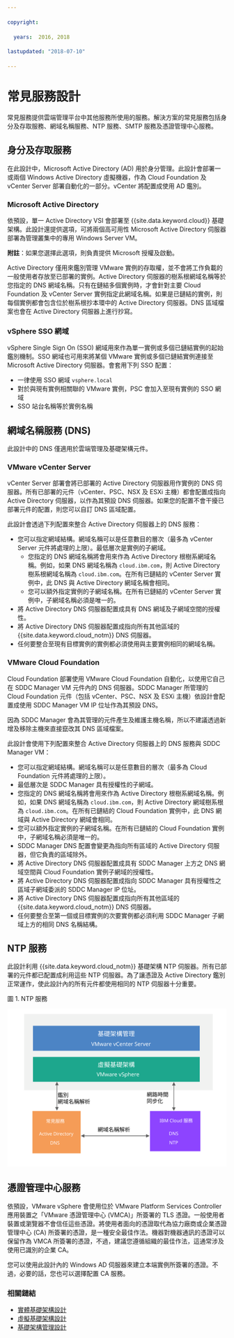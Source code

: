 ```yaml
---

copyright:

  years:  2016, 2018

lastupdated: "2018-07-10"

---
```


# 常見服務設計

常見服務提供雲端管理平台中其他服務所使用的服務。解決方案的常見服務包括身分及存取服務、網域名稱服務、NTP 服務、SMTP 服務及憑證管理中心服務。

## 身分及存取服務

在此設計中，Microsoft Active Directory (AD) 用於身分管理。此設計會部署一或兩個 Windows Active Directory 虛擬機器，作為 Cloud Foundation 及 vCenter Server 部署自動化的一部分。vCenter 將配置成使用 AD 鑑別。

### Microsoft Active Directory

依預設，單一 Active Directory VSI 會部署至 {{site.data.keyword.cloud}} 基礎架構。此設計還提供選項，可將兩個高可用性 Microsoft Active Directory 伺服器部署為管理叢集中的專用 Windows Server VM。

**附註**：如果您選擇此選項，則負責提供 Microsoft 授權及啟動。

Active Directory 僅用來鑑別管理 VMware 實例的存取權，並不會將工作負載的一般使用者存放至已部署的實例。Active Directory 伺服器的樹系根網域名稱等於您指定的 DNS 網域名稱。只有在鏈結多個實例時，才會針對主要 Cloud Foundation 及 vCenter Server 實例指定此網域名稱。如果是已鏈結的實例，則每個實例都會包含位於樹系根抄本環中的 Active Directory 伺服器。DNS 區域檔案也會在 Active Directory 伺服器上進行抄寫。

### vSphere SSO 網域

vSphere Single Sign On (SSO) 網域用來作為單一實例或多個已鏈結實例的起始鑑別機制。SSO 網域也可用來將某個 VMware 實例或多個已鏈結實例連接至 Microsoft Active Directory 伺服器。會套用下列 SSO 配置：  
* 一律使用 SSO 網域 `vsphere.local`
* 對於與現有實例相關聯的 VMware 實例，PSC 會加入至現有實例的 SSO 網域
* SSO 站台名稱等於實例名稱

## 網域名稱服務 (DNS)

此設計中的 DNS 僅適用於雲端管理及基礎架構元件。

### VMware vCenter Server

vCenter Server 部署會將已部署的 Active Directory 伺服器用作實例的 DNS 伺服器。所有已部署的元件（vCenter、PSC、NSX 及 ESXi 主機）都會配置成指向 Active Directory 伺服器，以作為其預設 DNS 伺服器。如果您的配置不會干擾已部署元件的配置，則您可以自訂 DNS 區域配置。

此設計會透過下列配置來整合 Active Directory 伺服器上的 DNS 服務：
* 您可以指定網域結構。網域名稱可以是任意數目的層次（最多為 vCenter Server 元件將處理的上限）。最低層次是實例的子網域。
   * 您指定的 DNS 網域名稱將會用來作為 Active Directory 根樹系網域名稱。例如，如果 DNS 網域名稱為 `cloud.ibm.com`，則 Active Directory 樹系根網域名稱為 `cloud.ibm.com`。在所有已鏈結的 vCenter Server 實例中，此 DNS 與 Active Directory 網域名稱會相同。
   * 您可以額外指定實例的子網域名稱。在所有已鏈結的 vCenter Server 實例中，子網域名稱必須是唯一的。
* 將 Active Directory DNS 伺服器配置成具有 DNS 網域及子網域空間的授權性。
* 將 Active Directory DNS 伺服器配置成指向所有其他區域的 {{site.data.keyword.cloud_notm}} DNS 伺服器。
* 任何要整合至現有目標實例的實例都必須使用與主要實例相同的網域名稱。

### VMware Cloud Foundation

Cloud Foundation 部署使用 VMware Cloud Foundation 自動化，以使用它自己在 SDDC Manager VM 元件內的 DNS 伺服器。SDDC Manager 所管理的 Cloud Foundation 元件（包括 vCenter、PSC、NSX 及 ESXi 主機）依設計會配置成使用 SDDC Manager VM IP 位址作為其預設 DNS。

因為 SDDC Manager 會為其管理的元件產生及維護主機名稱，所以不建議透過新增及移除主機來直接竄改其 DNS 區域檔案。

此設計會使用下列配置來整合 Active Directory 伺服器上的 DNS 服務與 SDDC Manager VM：
* 您可以指定網域結構。網域名稱可以是任意數目的層次（最多為 Cloud Foundation 元件將處理的上限）。
* 最低層次是 SDDC Manager 具有授權性的子網域。
* 您指定的 DNS 網域名稱將會用來作為 Active Directory 根樹系網域名稱。例如，如果 DNS 網域名稱為 `cloud.ibm.com`，則 Active Directory 網域樹系根為 `cloud.ibm.com`。在所有已鏈結的 Cloud Foundation 實例中，此 DNS 網域與 Active Directory 網域會相同。
* 您可以額外指定實例的子網域名稱。在所有已鏈結的 Cloud Foundation 實例中，子網域名稱必須是唯一的。  
* SDDC Manager DNS 配置會變更為指向所有區域的 Active Directory 伺服器，但它負責的區域除外。
* 將 Active Directory DNS 伺服器配置成具有 SDDC Manager 上方之 DNS 網域空間與 Cloud Foundation 實例子網域的授權性。
* 將 Active Directory DNS 伺服器配置成指向 SDDC Manager 具有授權性之區域子網域委派的 SDDC Manager IP 位址。
* 將 Active Directory DNS 伺服器配置成指向所有其他區域的 {{site.data.keyword.cloud_notm}} DNS 伺服器。
* 任何要整合至第一個或目標實例的次要實例都必須利用 SDDC Manager 子網域上方的相同 DNS 名稱結構。

## NTP 服務

此設計利用 {{site.data.keyword.cloud_notm}} 基礎架構 NTP 伺服器。所有已部署的元件都已配置成利用這些 NTP 伺服器。為了讓憑證及 Active Directory 鑑別正常運作，使此設計內的所有元件都使用相同的 NTP 伺服器十分重要。

圖 1. NTP 服務

![NTP 服務](commonservice_ntp.svg "在此設計中，實例的所有元件都會透過 NTP 服務使用相同的 {{site.data.keyword.cloud_notm}} 基礎架構 NTP 伺服器。")

## 憑證管理中心服務

依預設，VMware vSphere 會使用位於 VMware Platform Services Controller 應用裝置之「VMware 憑證管理中心 (VMCA)」所簽署的 TLS 憑證。一般使用者裝置或瀏覽器不會信任這些憑證。將使用者面向的憑證取代為協力廠商或企業憑證管理中心 (CA) 所簽署的憑證，是一種安全最佳作法。機器對機器通訊的憑證可以保留作為 VMCA 所簽署的憑證，不過，建議您遵循組織的最佳作法，這通常涉及使用已識別的企業 CA。

您可以使用此設計內的 Windows AD 伺服器來建立本端實例所簽署的憑證。不過，必要的話，您也可以選擇配置 CA 服務。

### 相關鏈結

* [實體基礎架構設計](design_physicalinfrastructure.html)
* [虛擬基礎架構設計](design_virtualinfrastructure.html)
* [基礎架構管理設計](design_infrastructuremgmt.html)
